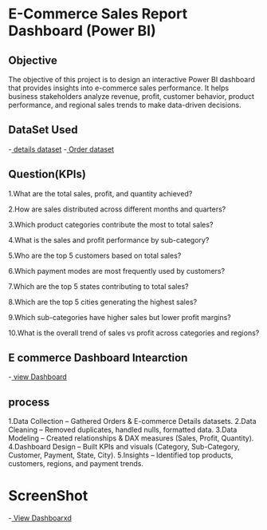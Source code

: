 # E-Commerce Sales Report Dashboard (Power BI)

## Objective
The objective of this project is to design an interactive Power BI dashboard that provides insights into e-commerce sales performance.
It helps business stakeholders analyze revenue, profit, customer behavior, product performance, and regional sales trends to make data-driven decisions.

## DataSet Used
-<a href="https://github.com/karankkumar123456/Data-Analysis-Dashboard/blob/main/Details.csv"> details dataset</a>
-<a href="https://github.com/karankkumar123456/Data-Analysis-Dashboard/blob/main/Orders.csv"> Order dataset</a>
## Question(KPIs)

1.What are the total sales, profit, and quantity achieved?

2.How are sales distributed across different months and quarters?

3.Which product categories contribute the most to total sales?

4.What is the sales and profit performance by sub-category?

5.Who are the top 5 customers based on total sales?

6.Which payment modes are most frequently used by customers?

7.Which are the top 5 states contributing to total sales?

8.Which are the top 5 cities generating the highest sales?

9.Which sub-categories have higher sales but lower profit margins?

10.What is the overall trend of sales vs profit across categories and regions?

## E commerce Dashboard Intearction

-<a href="https://github.com/karankkumar123456/Data-Analysis-Dashboard/blob/main/E%20Commerce%20Sales%20Report%20Analysis.pbix"> view Dashboard</a>

## process

1.Data Collection – Gathered Orders & E-commerce Details datasets.
2.Data Cleaning – Removed duplicates, handled nulls, formatted data.
3.Data Modeling – Created relationships & DAX measures (Sales, Profit, Quantity).
4.Dashboard Design – Built KPIs and visuals (Category, Sub-Category, Customer, Payment, State, City).
5.Insights – Identified top products, customers, regions, and payment trends.

# ScreenShot 
-<a href="[https://github.com/karankkumar123456/Data-Analysis-Dashboard/blob/main/Orders.csv](https://github.com/karankkumar123456/Data-Analysis-Dashboard/blob/main/Scrrenshot%20For%20E%20Commerce%20Report.jpg)"> View Dashboarxd</a>



